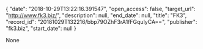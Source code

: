 {
  "date": "2018-10-29T13:22:16.391547", 
  "open_access": false, 
  "target_url": "http://www.fk3.biz/", 
  "description": null, 
  "end_date": null, 
  "title": "FK3", 
  "record_id": "20181029T132216/bbp79OZhF3rA1fFGqulyCA==", 
  "publisher": "fk3.biz", 
  "start_date": null
}

None